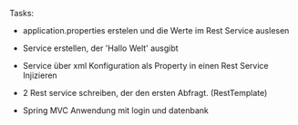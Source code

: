 Tasks:
- application.properties erstelen und die Werte im Rest Service auslesen
- Service erstellen, der 'Hallo Welt' ausgibt
- Service über xml Konfiguration als Property in einen Rest Service Injizieren
- 2 Rest service schreiben, der den ersten Abfragt. (RestTemplate)


- Spring MVC Anwendung mit login und datenbank